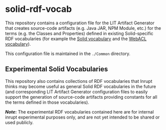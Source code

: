 # solid-rdf-vocab

This repository contains a configuration file for the LIT Artifact Generator that creates
source-code artifacts (e.g. Java JAR, NPM Module, etc.) for the terms (e.g. the Classes
and Properties) defined in existing Solid-specific RDF vocabularies (for example the [Solid
vocabulary](http://www.w3.org/ns/solid/terms) and the [WebACL vocabulary](http://www.w3.org/ns/auth/acl)).

This configuration file is maintained in the `./Common` directory.

## Experimental Solid Vocabularies

This repository also contains collections of RDF vocabularies that Inrupt thinks may
become useful as general Solid RDF vocabularies in the future (and corresponding LIT
Artifact Generator configuration files to easily support the generation of source-code
artifacts providing constants for all the terms defined in those vocabularies).

**_Note_:** The experimental RDF vocabularies contained here are for internal inrupt
experimental purposes only, and are not yet intended to be shared or used publicly.
